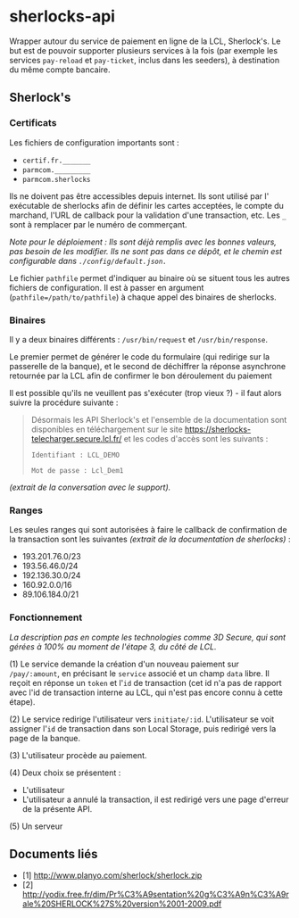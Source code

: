 # sherlocks-api

Wrapper autour du service de paiement en ligne de la LCL, Sherlock's. Le but est de pouvoir supporter plusieurs services à la fois (par exemple les services `pay-reload` et `pay-ticket`, inclus dans les seeders), à destination du même compte bancaire.

## Sherlock's

### Certificats

Les fichiers de configuration importants sont :
* `certif.fr._______`
* `parmcom._________`
* `parmcom.sherlocks`

Ils ne doivent pas être accessibles depuis internet. Ils sont utilisé par l'
exécutable de sherlocks afin de définir les cartes acceptées, le compte du
marchand, l'URL de callback pour la validation d'une transaction, etc. Les `_` sont à remplacer par le numéro de commerçant.

*Note pour le déploiement : Ils sont déjà remplis avec les bonnes valeurs, pas besoin de les modifier. Ils ne sont pas dans ce dépôt, et le chemin est configurable dans ``./config/default.json.``*

Le fichier `pathfile` permet d'indiquer au binaire où se situent tous les autres fichiers de configuration. Il est à passer en argument (`pathfile=/path/to/pathfile`) à chaque appel des binaires de sherlocks.

### Binaires

Il y a deux binaires différents : `/usr/bin/request` et `/usr/bin/response`.

Le premier permet de générer le code du formulaire (qui redirige sur la passerelle de la banque), et le second de déchiffrer la réponse asynchrone retournée par la LCL afin de confirmer le bon déroulement du paiement

Il est possible qu'ils ne veuillent pas s'exécuter (trop vieux ?) - il faut alors suivre la procédure suivante :

> Désormais les API Sherlock's et l'ensemble de la documentation sont disponibles
> en téléchargement sur le site https://sherlocks-telecharger.secure.lcl.fr/
> et les codes d'accès sont les suivants :
>
> `Identifiant : LCL_DEMO`
>
> `Mot de passe : Lcl_Dem1`

*(extrait de la conversation avec le support).*

### Ranges

Les seules ranges qui sont autorisées à faire le callback de confirmation de la transaction sont les suivantes *(extrait de la documentation de sherlocks)* :
* 193.201.76.0/23
* 193.56.46.0/24
* 192.136.30.0/24
* 160.92.0.0/16
* 89.106.184.0/21

### Fonctionnement

*La description pas en compte les technologies comme 3D Secure, qui sont
gérées à 100% au moment de l'étape 3, du côté de LCL.*

(1) Le service demande la création d'un nouveau paiement sur `/pay/:amount`, en précisant le `service` associé et un champ `data` libre. Il reçoit en réponse un `token` et l'`id` de transaction (cet id n'a pas de rapport avec l'id de transaction interne au LCL, qui n'est pas encore connu à cette étape).

(2) Le service redirige l'utilisateur vers `initiate/:id`. L'utilisateur se voit assigner l'`id` de transaction dans son Local Storage, puis redirigé vers la page de la banque.

(3) L'utilisateur procède au paiement.

(4) Deux choix se présentent :
* L'utilisateur
* L'utilisateur a annulé la transaction, il est redirigé vers une page d'erreur de la présente API.

(5) Un serveur

## Documents liés

* [1] http://www.planyo.com/sherlock/sherlock.zip
* [2] http://yodix.free.fr/dim/Pr%C3%A9sentation%20g%C3%A9n%C3%A9rale%20SHERLOCK%27S%20version%2001-2009.pdf
